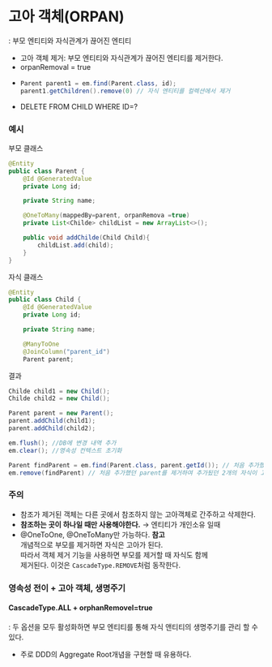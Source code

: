 # 고아 객체(ORPAN)
: 부모 엔티티와 자식관계가 끊어진 엔티티
- 고아 객체 제거: 부모 엔티티와 자식관계가 끊어진 엔티티를 제거한다.
- orpanRemoval = true
- ```java
  Parent parent1 = em.find(Parent.class, id);
  parent1.getChildren().remove(0) // 자식 엔티티를 컬렉션에서 제거
  ```
- DELETE FROM CHILD WHERE ID=?

### 예시
부모 클래스
```java
@Entity
public class Parent {
    @Id @GeneratedValue
    private Long id;

    private String name;

    @OneToMany(mappedBy=parent, orpanRemova =true)
    private List<Childe> childList = new ArrayList<>();

    public void addChilde(Child Child){
        childList.add(child);
    }
}
```
자식 클래스
```java
@Entity
public class Child {
    @Id @GeneratedValue
    private Long id;

    private String name;

    @ManyToOne
    @JoinColumn("parent_id")
    Parent parent;
```
결과
```java
Childe child1 = new Child();
Childe child2 = new Child();

Parent parent = new Parent();
parent.addChild(child1);
parent.addChild(child2);

em.flush(); //DB에 변경 내역 추가
em.clear(); //영속성 컨텍스트 초기화

Parent findParent = em.find(Parent.class, parent.getId()); // 처음 추가했던 parent조회
em.remove(findParent) // 처음 추가했던 parent를 제거하여 추가됬던 2개의 자식이 고아가되어 삭제 된다.


```


### 주의
- 참조가 제거된 객체는 다른 곳에서 참조하지 않는 고아객체로 간주하고 삭제한다.
- **참조하는 곳이 하나일 때만 사용해야한다.** &rarr; 엔티티가 개인소유 일때
- @OneToOne, @OneToMany만 가능하다.
**참고**  
개념적으로 부모를 제거하면 자식은 고아가 된다.  
따라서 객체 제거 기능을 사용하면 부모를 제거할 때 자식도 함께   
제거된다. 이것은 `CascadeType.REMOVE`처럼 동작한다.

### 영속성 전이 + 고아 객체, 생명주기
#### CascadeType.ALL + orphanRemovel=true
: 두 옵션을 모두 활성화하면 부모 엔티티를 통해 자식 앤티티의 생명주기를 관리 할 수있다.
- 주로 DDD의 Aggregate Root개념을 구현할 때 유용하다.